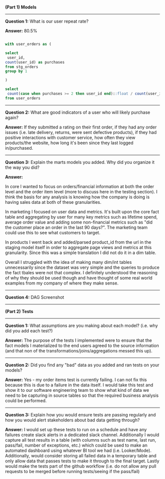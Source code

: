 **(Part 1) Models**

----------------------------------------------------------------------------------------------
**Question 1:** What is our user repeat rate?

**Answer:** 80.5%

```sql

with user_orders as (

select 
 user_id,
count(user_id) as purchases
from stg_orders
group by 1

)

select
 count(case when purchases >= 2 then user_id end)::float / count(user_id)::float
from user_orders
```
----------------------------------------------------------------------------------------------
**Question 2:** What are good indicators of a user who will likely purchase again?

**Answer:**  If they submitted a rating on their first order, if they had any order issues (i.e.
late delivery, returns, were sent defective products), if they had positive interactions 
with customer service, how often they view products/the website, how long it's been since they 
last logged in/purchased.

----------------------------------------------------------------------------------------------
**Question 3:** Explain the marts models you added.  Why did you organize it the way you did?

**Answer:**  

In core I wanted to focus on orders/financial information at both the order level
and the order item level (more to discuss here in the testing section).  I think the basis for
any analysis is knowing how the company is doing is having sales data at both of these granularities.

In marketing I focused on user data and metrics.  It's built upon the core fact table and aggregating
by user for many key metrics such as lifetime spend, average order value and adding some non-financial
metrics such as "did the customer place an order in the last 90 days?".  The marketing team could use
this to see what customers to target.

In products I went back and added/parsed product_id from the url in the staging model itself in order
to aggregate page views and metrics at this granularity.  Since this was a simple translation I did not
do it in a dim table.

Overall I struggled with the idea of making many dim/int tables unnecessarily since the dataset 
was very simple and the queries to produce the fact tbales were not that complex.  I definitely understood
the reasoning of why they should be used though and have thought of some real world examples from my company
of where they make sense.

----------------------------------------------------------------------------------------------

**Question 4:** DAG Screenshot



----------------------------------------------------------------------------------------------

**(Part 2) Tests**

----------------------------------------------------------------------------------------------

**Question 1:** What assumptions are you making about each model? (i.e. why did you add each test?)

**Answer:** The purpose of the tests I implemented were to ensure that the fact models I materialized
to the end users agreed to the source information (and that non of the transformations/joins/aggregations
messed this up).

----------------------------------------------------------------------------------------------

**Question 2:** Did you find any "bad" data as you added and ran tests on your models? 

**Answer:** Yes - my order items test is currently failing.  I can not fix this because this is due to 
a failure in the data itself.  I would take this test and show it to our software engineering team to show
what kind of data we need to be capturing in source tables so that the required business analysis could
be performed.

----------------------------------------------------------------------------------------------

**Question 3:** Explain how you would ensure tests are passing regularly and how you would alert
stakeholders about bad data getting through?

**Answer:** I would set up these tests to run on a schedule and have any failures create slack alerts in a 
dedicated slack channel.  Additionally I would capture all test results in a table (with columns such as
test name, last run, pass/fail, number of exceptions, etc.) which could be used to make an automated dashboard
using whatever BI tool we had (i.e. Looker/Mode).  Additionally, would consider storing all failed data in a temporary
table and only allow data that passes tests to make it through to the final target.  Lastly would make the tests part 
of the github workflow (i.e. do not allow any pull requests to be merged before running tests/seeing if the pass/fail)

